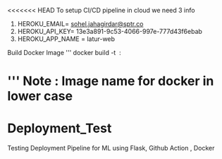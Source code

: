 <<<<<<< HEAD
To setup CI/CD pipeline in cloud we need 3 info

1. HEROKU_EMAIL= sohel.jahagirdar@sptr.co
2. HEROKU_API_KEY= 13e3a891-9c53-4066-997e-777d43f6ebab
3. HEROKU_APP_NAME = latur-web

Build Docker Image
'''
docker build -t <image name> : <tagname>

'''
Note : Image name for docker in lower case
=======
# Deployment_Test
Testing Deployment Pipeline for ML using Flask, Github Action , Docker

